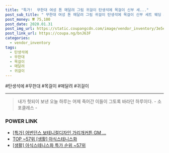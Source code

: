 ```yaml
--- 
title: "특가!  무한대 여성 톤 매달려 그림 귀걸이 탄생석에 목걸이 신부 세..." 
post_sub_title: " 무한대 여성 톤 매달려 그림 귀걸이 탄생석에 목걸이 신부 세트 웨딩 루비 테니스 7월 팔찌 눈물 Y-목걸이 CZ 색상은 BriLove 8 대한" 
post_money: ₩ 75,100 
post_date: 2020.01.31 
post_img_url: https://static.coupangcdn.com/image/vendor_inventory/3e5e/dbc0ed0e810171a2fdfc3d7adfde57fab8104babdaa9c0e35b238ad617c4.jpg 
post_link_url: https://coupa.ng/bnJ63F 
categories: 
  - vendor_inventory 
tags: 
  - 탄생석에 
  - 무한대 
  - 목걸이 
  - 매달려 
  - 귀걸이 
--- 
```

  #탄생석에 #무한대 #목걸이 #매달려 #귀걸이 
<hr> 

> 내가 헛되이 보낸 오늘 하루는 어제 죽어간 이들이 그토록 바라던 하루이다. - 소포클레스 - 


### POWER LINK

* <a href="https://blog.naver.com/sakai111/221789564681" target="_blank">[특가] 어번던스 보테니컬디자인 가리개커튼 GM ...</a>
* <a href="https://blog.naver.com/an0733/221790905534" target="_blank"> TOP ~57위 [생활] 아식스테니스화</a>
* <a href="https://blog.naver.com/sakai111/221790905527" target="_blank"> [생활] 아식스테니스화 특가 순위 ~57위</a>
